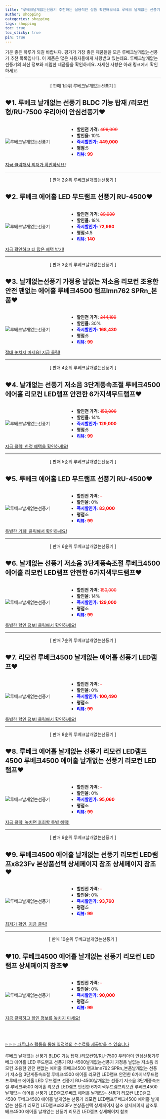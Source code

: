 ```yaml
---
title: "루베크날개없는선풍기 추천하는 실용적인 상품 확인해보세요 루베크 날개없는 선풍기 BLDC 기능"
author: shopping
categories: shopping
tags: shopping
toc: true
toc_sticky: true
pin: true
---
```

기분 좋은 하루가 되길 바랍니다. 평가가 가장 좋은 제품들을 모은 루베크날개없는선풍기 추천 목록입니다. 이 제품은 많은 사용자들에게 사랑받고 있는데요. 루베크날개없는선풍기의 최신 정보와 저렴한 제품들을 확인하세요. 자세한 사항은 아래 링크에서 확인하세요.

---
<p class="toplist" style="margin: 0 auto; display: block; width: fit-content;">[ 판매 1순위 루베크날개없는선풍기 ]</p>

<h2><strong>❤️1. 루베크 날개없는 선풍기 BLDC 기능 탑재 /리모컨형/RU-7500 우리아이 안심선풍기❤️</strong></h2>

<div style="display: flex; align-items: center;">
    <div style="flex: 0.4;">
        <img src="https://thumbnail9.coupangcdn.com/thumbnails/remote/230x230ex/image/vendor_inventory/8065/97e2445d6b19dd974de6913147da5baaf15c64193b26a439f09bfa60031c.jpg" alt="루베크날개없는선풍기" style="max-width: 100%;">
    </div>
    <div style="flex: 0.6; margin-left: 10px;">
        <ul>
            <li><strong>할인전 가격:</strong> <del style="color: red;">499,000</del></li>
            <li><strong>할인율:</strong> 10%</li>
            <li><span style='color:blue'><strong>즉시할인가:</strong></span> <span style='color:red'><strong>449,000</strong></span></li>
            <li><strong>평점:</strong>5</li>
            <li><span style='color:blue'><strong>리뷰:</strong></span> <span style='color:red'><strong>99</strong></span></li>
        </ul>
    </div>
</div>
<div class="center">
    <a href="https://William4Davisa.github.io?lptag=AF9450613&subid=githubio&pageKey=8169924439&traceid=V0-153&itemId=23329968073&vendorItemId=90361645957" class="myButton">
        지금 클릭해서 최저가 확인하세요!
    </a>
</div>


---
<p class="toplist" style="margin: 0 auto; display: block; width: fit-content;">[ 판매 2순위 루베크날개없는선풍기 ]</p>

<h2><strong>❤️2. 루베크 에어홀 LED 무드램프 선풍기 RU-4500❤️</strong></h2>

<div style="display: flex; align-items: center;">
    <div style="flex: 0.4;">
        <img src="https://thumbnail10.coupangcdn.com/thumbnails/remote/230x230ex/image/vendor_inventory/1a70/b5508c0352c4d34c7a7f73901e4afdcc86167922c14d841b29c0327434fb.jpg" alt="루베크날개없는선풍기" style="max-width: 100%;">
    </div>
    <div style="flex: 0.6; margin-left: 10px;">
        <ul>
            <li><strong>할인전 가격:</strong> <del style="color: red;">89,000</del></li>
            <li><strong>할인율:</strong> 18%</li>
            <li><span style='color:blue'><strong>즉시할인가:</strong></span> <span style='color:red'><strong>72,980</strong></span></li>
            <li><strong>평점:</strong>4.5</li>
            <li><span style='color:blue'><strong>리뷰:</strong></span> <span style='color:red'><strong>140</strong></span></li>
        </ul>
    </div>
</div>
<div class="center">
    <a href="https://William4Davisa.github.io?lptag=AF9450613&subid=githubio&pageKey=1577787610&traceid=V0-153&itemId=2697918367&vendorItemId=70815659132" class="myButton">
        지금 확인하고 더 많은 혜택 받기!
    </a>
</div>


---
<p class="toplist" style="margin: 0 auto; display: block; width: fit-content;">[ 판매 3순위 루베크날개없는선풍기 ]</p>

<h2><strong>❤️3. 날개없는선풍기 가정용 날없는 저소음 리모컨 조용한 안전 팬없는 에어홀 루베크4500 램프lmn762 SPRn_본품❤️</strong></h2>

<div style="display: flex; align-items: center;">
    <div style="flex: 0.4;">
        <img src="https://thumbnail6.coupangcdn.com/thumbnails/remote/230x230ex/image/vendor_inventory/4bf6/3aa69d33d897c06d12e851fae7090fdace2ee6cf551b233e62cd4b124408.jpg" alt="루베크날개없는선풍기" style="max-width: 100%;">
    </div>
    <div style="flex: 0.6; margin-left: 10px;">
        <ul>
            <li><strong>할인전 가격:</strong> <del style="color: red;">244,100</del></li>
            <li><strong>할인율:</strong> 30%</li>
            <li><span style='color:blue'><strong>즉시할인가:</strong></span> <span style='color:red'><strong>168,430</strong></span></li>
            <li><strong>평점:</strong>5</li>
            <li><span style='color:blue'><strong>리뷰:</strong></span> <span style='color:red'><strong>99</strong></span></li>
        </ul>
    </div>
</div>
<div class="center">
    <a href="https://William4Davisa.github.io?lptag=AF9450613&subid=githubio&pageKey=8073639881&traceid=V0-153&itemId=22733769028&vendorItemId=89769052368" class="myButton">
        절대 놓치지 마세요! 지금 클릭!
    </a>
</div>


---
<p class="toplist" style="margin: 0 auto; display: block; width: fit-content;">[ 판매 4순위 루베크날개없는선풍기 ]</p>

<h2><strong>❤️4. 날개없는 선풍기 저소음 3단계풍속조절 루베크4500 에어홀 리모컨 LED램프 안전한 6가지색무드램프❤️</strong></h2>

<div style="display: flex; align-items: center;">
    <div style="flex: 0.4;">
        <img src="https://thumbnail8.coupangcdn.com/thumbnails/remote/230x230ex/image/vendor_inventory/a528/82ca2d3bd62b61993622b5f80a1bda0c01538e143b4f06d16399e501cfdd.png" alt="루베크날개없는선풍기" style="max-width: 100%;">
    </div>
    <div style="flex: 0.6; margin-left: 10px;">
        <ul>
            <li><strong>할인전 가격:</strong> <del style="color: red;">150,000</del></li>
            <li><strong>할인율:</strong> 14%</li>
            <li><span style='color:blue'><strong>즉시할인가:</strong></span> <span style='color:red'><strong>129,000</strong></span></li>
            <li><strong>평점:</strong>5</li>
            <li><span style='color:blue'><strong>리뷰:</strong></span> <span style='color:red'><strong>99</strong></span></li>
        </ul>
    </div>
</div>
<div class="center">
    <a href="https://William4Davisa.github.io?lptag=AF9450613&subid=githubio&pageKey=7405003172&traceid=V0-153&itemId=19174337009&vendorItemId=86292429747" class="myButton">
        지금 클릭! 한정 혜택을 확인하세요!
    </a>
</div>


---
<p class="toplist" style="margin: 0 auto; display: block; width: fit-content;">[ 판매 5순위 루베크날개없는선풍기 ]</p>

<h2><strong>❤️5. 루베크 에어홀 LED 무드램프 선풍기 RU-4500❤️</strong></h2>

<div style="display: flex; align-items: center;">
    <div style="flex: 0.4;">
        <img src="https://thumbnail9.coupangcdn.com/thumbnails/remote/230x230ex/image/vendor_inventory/5bd8/a2ff593e0b104b90e74bacac088532dcb0e16a62d68f94078ff4f8fa7f4e.jpg" alt="루베크날개없는선풍기" style="max-width: 100%;">
    </div>
    <div style="flex: 0.6; margin-left: 10px;">
        <ul>
            <li><strong>할인전 가격:</strong> <del style="color: red;">-</del></li>
            <li><strong>할인율:</strong> 0%</li>
            <li><span style='color:blue'><strong>즉시할인가:</strong></span> <span style='color:red'><strong>83,000</strong></span></li>
            <li><strong>평점:</strong>5</li>
            <li><span style='color:blue'><strong>리뷰:</strong></span> <span style='color:red'><strong>99</strong></span></li>
        </ul>
    </div>
</div>
<div class="center">
    <a href="https://William4Davisa.github.io?lptag=AF9450613&subid=githubio&pageKey=7112220882&traceid=V0-153&itemId=17783029813&vendorItemId=85718222659" class="myButton">
        특별한 기회! 클릭해서 확인하세요!
    </a>
</div>


---
<p class="toplist" style="margin: 0 auto; display: block; width: fit-content;">[ 판매 6순위 루베크날개없는선풍기 ]</p>

<h2><strong>❤️6. 날개없는 선풍기 저소음 3단계풍속조절 루베크4500 에어홀 리모컨 LED램프 안전한 6가지색무드램프❤️</strong></h2>

<div style="display: flex; align-items: center;">
    <div style="flex: 0.4;">
        <img src="https://thumbnail7.coupangcdn.com/thumbnails/remote/230x230ex/image/vendor_inventory/82e0/2d85183cc565aa2dcb623b7e1849e3a14be9e3b2988958491542177fa38d.png" alt="루베크날개없는선풍기" style="max-width: 100%;">
    </div>
    <div style="flex: 0.6; margin-left: 10px;">
        <ul>
            <li><strong>할인전 가격:</strong> <del style="color: red;">150,000</del></li>
            <li><strong>할인율:</strong> 14%</li>
            <li><span style='color:blue'><strong>즉시할인가:</strong></span> <span style='color:red'><strong>129,000</strong></span></li>
            <li><strong>평점:</strong>5</li>
            <li><span style='color:blue'><strong>리뷰:</strong></span> <span style='color:red'><strong>99</strong></span></li>
        </ul>
    </div>
</div>
<div class="center">
    <a href="https://William4Davisa.github.io?lptag=AF9450613&subid=githubio&pageKey=7404982116&traceid=V0-153&itemId=19174245600&vendorItemId=86292339187" class="myButton">
        특별한 할인 정보! 클릭해서 확인하세요!
    </a>
</div>


---
<p class="toplist" style="margin: 0 auto; display: block; width: fit-content;">[ 판매 7순위 루베크날개없는선풍기 ]</p>

<h2><strong>❤️7. 리모컨 루베크4500 날개없는 에어홀 선풍기 LED램프❤️</strong></h2>

<div style="display: flex; align-items: center;">
    <div style="flex: 0.4;">
        <img src="https://thumbnail8.coupangcdn.com/thumbnails/remote/230x230ex/image/vendor_inventory/65b9/63f68819980bb3e9dcc516bd7796b33e8c354b8fb8411f9599047daa1cc3.jpg" alt="루베크날개없는선풍기" style="max-width: 100%;">
    </div>
    <div style="flex: 0.6; margin-left: 10px;">
        <ul>
            <li><strong>할인전 가격:</strong> <del style="color: red;">-</del></li>
            <li><strong>할인율:</strong> 0%</li>
            <li><span style='color:blue'><strong>즉시할인가:</strong></span> <span style='color:red'><strong>100,490</strong></span></li>
            <li><strong>평점:</strong>5</li>
            <li><span style='color:blue'><strong>리뷰:</strong></span> <span style='color:red'><strong>99</strong></span></li>
        </ul>
    </div>
</div>
<div class="center">
    <a href="https://William4Davisa.github.io?lptag=AF9450613&subid=githubio&pageKey=7888898871&traceid=V0-153&itemId=21592175508&vendorItemId=88891989515" class="myButton">
        특별한 할인 정보! 클릭해서 확인하세요!
    </a>
</div>


---
<p class="toplist" style="margin: 0 auto; display: block; width: fit-content;">[ 판매 8순위 루베크날개없는선풍기 ]</p>

<h2><strong>❤️8. 루베크 에어홀 날개없는 선풍기 리모컨 LED램프 4500 루베크4500 에어홀 날개없는 선풍기 리모컨 LED램프❤️</strong></h2>

<div style="display: flex; align-items: center;">
    <div style="flex: 0.4;">
        <img src="https://thumbnail6.coupangcdn.com/thumbnails/remote/230x230ex/image/vendor_inventory/5a81/6895af0701bcfe93ac417626dd39b28f5d25ec4539f762b19ec00f6bd59b.jpg" alt="루베크날개없는선풍기" style="max-width: 100%;">
    </div>
    <div style="flex: 0.6; margin-left: 10px;">
        <ul>
            <li><strong>할인전 가격:</strong> <del style="color: red;">-</del></li>
            <li><strong>할인율:</strong> 0%</li>
            <li><span style='color:blue'><strong>즉시할인가:</strong></span> <span style='color:red'><strong>95,060</strong></span></li>
            <li><strong>평점:</strong>5</li>
            <li><span style='color:blue'><strong>리뷰:</strong></span> <span style='color:red'><strong>99</strong></span></li>
        </ul>
    </div>
</div>
<div class="center">
    <a href="https://William4Davisa.github.io?lptag=AF9450613&subid=githubio&pageKey=6591617521&traceid=V0-153&itemId=14876073492&vendorItemId=82289117799" class="myButton">
        지금 클릭! 놓치면 후회할 특별 혜택!
    </a>
</div>


---
<p class="toplist" style="margin: 0 auto; display: block; width: fit-content;">[ 판매 9순위 루베크날개없는선풍기 ]</p>

<h2><strong>❤️9. 루베크4500 에어홀 날개없는 선풍기 리모컨 LED램프x823Fv 본상품선택 상세페이지 참조 상세페이지 참조❤️</strong></h2>

<div style="display: flex; align-items: center;">
    <div style="flex: 0.4;">
        <img src="https://thumbnail8.coupangcdn.com/thumbnails/remote/230x230ex/image/vendor_inventory/b103/1eced24894c0f5b9e429d891627244b518ad59153e178482f3fadcb2bad5.jpg" alt="루베크날개없는선풍기" style="max-width: 100%;">
    </div>
    <div style="flex: 0.6; margin-left: 10px;">
        <ul>
            <li><strong>할인전 가격:</strong> <del style="color: red;">-</del></li>
            <li><strong>할인율:</strong> 0%</li>
            <li><span style='color:blue'><strong>즉시할인가:</strong></span> <span style='color:red'><strong>93,760</strong></span></li>
            <li><strong>평점:</strong>5</li>
            <li><span style='color:blue'><strong>리뷰:</strong></span> <span style='color:red'><strong>99</strong></span></li>
        </ul>
    </div>
</div>
<div class="center">
    <a href="https://William4Davisa.github.io?lptag=AF9450613&subid=githubio&pageKey=7423912698&traceid=V0-153&itemId=19265599044&vendorItemId=86547630659" class="myButton">
        최저가 확인, 지금 클릭!
    </a>
</div>


---
<p class="toplist" style="margin: 0 auto; display: block; width: fit-content;">[ 판매 10순위 루베크날개없는선풍기 ]</p>

<h2><strong>❤️10. 루베크4500 에어홀 날개없는 선풍기 리모컨 LED램프 상세페이지 참조❤️</strong></h2>

<div style="display: flex; align-items: center;">
    <div style="flex: 0.4;">
        <img src="https://thumbnail6.coupangcdn.com/thumbnails/remote/230x230ex/image/vendor_inventory/5ac0/bdd13c7fed0a3b5fbbb57f027f722e97d117ed8bd4d0830d1b29a1033c87.jpeg" alt="루베크날개없는선풍기" style="max-width: 100%;">
    </div>
    <div style="flex: 0.6; margin-left: 10px;">
        <ul>
            <li><strong>할인전 가격:</strong> <del style="color: red;">-</del></li>
            <li><strong>할인율:</strong> 0%</li>
            <li><span style='color:blue'><strong>즉시할인가:</strong></span> <span style='color:red'><strong>90,000</strong></span></li>
            <li><strong>평점:</strong>5</li>
            <li><span style='color:blue'><strong>리뷰:</strong></span> <span style='color:red'><strong>99</strong></span></li>
        </ul>
    </div>
</div>
<div class="center">
    <a href="https://William4Davisa.github.io?lptag=AF9450613&subid=githubio&pageKey=7326602866&traceid=V0-153&itemId=18801610431&vendorItemId=90766435540" class="myButton">
        지금 클릭하고 할인 정보를 놓치지 마세요!
    </a>
</div>

<br><br><br>[💦 💦 💦 파트너스 활동을 통해 일정액의 수수료를 제공받을 수 있습니다](https://link.coupang.com/a/bcpT2c)<br><br>루베크 날개없는 선풍기 BLDC 기능 탑재 /리모컨형/RU-7500 우리아이 안심선풍기루베크 에어홀 LED 무드램프 선풍기 RU-4500날개없는선풍기 가정용 날없는 저소음 리모컨 조용한 안전 팬없는 에어홀 루베크4500 램프lmn762 SPRn_본품날개없는 선풍기 저소음 3단계풍속조절 루베크4500 에어홀 리모컨 LED램프 안전한 6가지색무드램프루베크 에어홀 LED 무드램프 선풍기 RU-4500날개없는 선풍기 저소음 3단계풍속조절 루베크4500 에어홀 리모컨 LED램프 안전한 6가지색무드램프리모컨 루베크4500 날개없는 에어홀 선풍기 LED램프루베크 에어홀 날개없는 선풍기 리모컨 LED램프 4500 루베크4500 에어홀 날개없는 선풍기 리모컨 LED램프루베크4500 에어홀 날개없는 선풍기 리모컨 LED램프x823Fv 본상품선택 상세페이지 참조 상세페이지 참조루베크4500 에어홀 날개없는 선풍기 리모컨 LED램프 상세페이지 참조